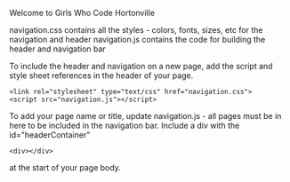 Welcome to Girls Who Code Hortonville 

navigation.css contains all the styles - colors, fonts, sizes, etc for the navigation and header
navigation.js contains the code for building the header and navigation bar

To include the header and navigation on a new page, add the script and style sheet references in the header of your page.

	<link rel="stylesheet" type="text/css" href="navigation.css">
	<script src="navigation.js"></script>

To add your page name or title, update navigation.js - all pages must be in here to be included in the navigation bar.
Include a div with the id="headerContainer" 

	<div></div>
at the start of your page body.
